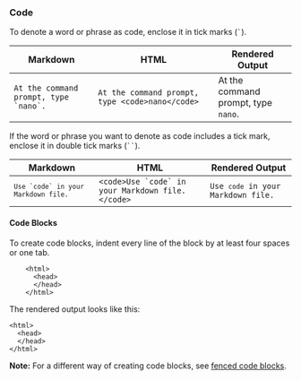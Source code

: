### Code

To denote a word or phrase as code, enclose it in tick marks (`` ` ``).

| Markdown | HTML | Rendered Output |
| -------- | ---- | --------------- |
| ``At the command prompt, type `nano`.`` | `At the command prompt, type <code>nano</code> ` | At the command prompt, type `nano`. |

If the word or phrase you want to denote as code includes a tick mark, enclose it in double tick marks (<code>``</code>).

| Markdown | HTML | Rendered Output |
| -------- | ---- | --------------- |
| <code>``Use `code` in your Markdown file.``</code> | ``<code>Use `code` in your Markdown file.</code>`` | <code>Use `code` in your Markdown file.</code> |

#### Code Blocks

To create code blocks, indent every line of the block by at least four spaces or one tab.

```
    <html>
      <head>
      </head>
    </html>
```

The rendered output looks like this:

    <html>
      <head>
      </head>
    </html>

<div class="alert alert-info">
  <i class="fa fa-info-circle" aria-hidden="true"></i> <strong>Note:</strong> For a different way of creating code blocks, see <a href="#fenced-code-blocks">fenced code blocks</a>.
</div>
